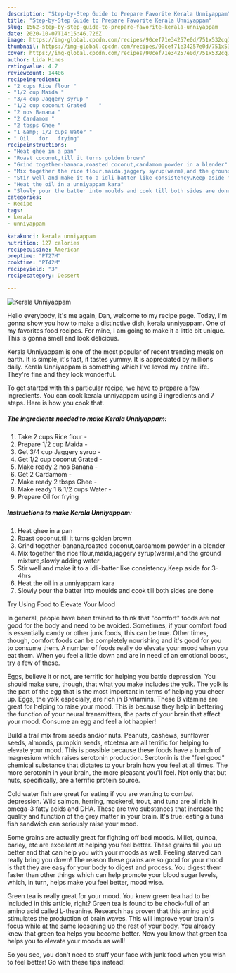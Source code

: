 ```yaml
---
description: "Step-by-Step Guide to Prepare Favorite Kerala Unniyappam"
title: "Step-by-Step Guide to Prepare Favorite Kerala Unniyappam"
slug: 1562-step-by-step-guide-to-prepare-favorite-kerala-unniyappam
date: 2020-10-07T14:15:46.726Z
image: https://img-global.cpcdn.com/recipes/90cef71e34257e0d/751x532cq70/kerala-unniyappam-recipe-main-photo.jpg
thumbnail: https://img-global.cpcdn.com/recipes/90cef71e34257e0d/751x532cq70/kerala-unniyappam-recipe-main-photo.jpg
cover: https://img-global.cpcdn.com/recipes/90cef71e34257e0d/751x532cq70/kerala-unniyappam-recipe-main-photo.jpg
author: Lida Hines
ratingvalue: 4.7
reviewcount: 14406
recipeingredient:
- "2 cups Rice flour "
- "1/2 cup Maida "
- "3/4 cup Jaggery syrup "
- "1/2 cup coconut Grated    "
- "2 nos Banana "
- "2 Cardamom "
- "2 tbsps Ghee "
- "1 &amp; 1/2 cups Water "
- " Oil   for   frying"
recipeinstructions:
- "Heat ghee in a pan"
- "Roast coconut,till it turns golden brown"
- "Grind together-banana,roasted coconut,cardamom powder in a blender"
- "Mix together the rice flour,maida,jaggery syrup(warm),and the ground mixture,slowly adding water"
- "Stir well and make it to a idli-batter like consistency.Keep aside for 3-4hrs"
- "Heat the oil in a unniyappam kara"
- "Slowly pour the batter into moulds and cook till both sides are done"
categories:
- Recipe
tags:
- kerala
- unniyappam

katakunci: kerala unniyappam 
nutrition: 127 calories
recipecuisine: American
preptime: "PT27M"
cooktime: "PT42M"
recipeyield: "3"
recipecategory: Dessert

---
```



![Kerala Unniyappam](https://img-global.cpcdn.com/recipes/90cef71e34257e0d/751x532cq70/kerala-unniyappam-recipe-main-photo.jpg)

Hello everybody, it's me again, Dan, welcome to my recipe page. Today, I'm gonna show you how to make a distinctive dish, kerala unniyappam. One of my favorites food recipes. For mine, I am going to make it a little bit unique. This is gonna smell and look delicious.

Kerala Unniyappam is one of the most popular of recent trending meals on earth. It is simple, it's fast, it tastes yummy. It is appreciated by millions daily. Kerala Unniyappam is something which I've loved my entire life. They're fine and they look wonderful.




To get started with this particular recipe, we have to prepare a few ingredients. You can cook kerala unniyappam using 9 ingredients and 7 steps. Here is how you cook that.

<!--inarticleads1-->

##### The ingredients needed to make Kerala Unniyappam:

1. Take 2 cups Rice flour -
1. Prepare 1/2 cup Maida -
1. Get 3/4 cup Jaggery syrup -
1. Get 1/2 cup coconut Grated    -
1. Make ready 2 nos Banana -
1. Get 2 Cardamom -
1. Make ready 2 tbsps Ghee -
1. Make ready 1 &amp; 1/2 cups Water -
1. Prepare  Oil   for   frying




<!--inarticleads2-->

##### Instructions to make Kerala Unniyappam:

1. Heat ghee in a pan
1. Roast coconut,till it turns golden brown
1. Grind together-banana,roasted coconut,cardamom powder in a blender
1. Mix together the rice flour,maida,jaggery syrup(warm),and the ground mixture,slowly adding water
1. Stir well and make it to a idli-batter like consistency.Keep aside for 3-4hrs
1. Heat the oil in a unniyappam kara
1. Slowly pour the batter into moulds and cook till both sides are done




Try Using Food to Elevate Your Mood


In general, people have been trained to think that "comfort" foods are not good for the body and need to be avoided. Sometimes, if your comfort food is essentially candy or other junk foods, this can be true. Other times, though, comfort foods can be completely nourishing and it's good for you to consume them. A number of foods really do elevate your mood when you eat them. When you feel a little down and are in need of an emotional boost, try a few of these.

Eggs, believe it or not, are terrific for helping you battle depression. You should make sure, though, that what you make includes the yolk. The yolk is the part of the egg that is the most important in terms of helping you cheer up. Eggs, the yolk especially, are rich in B vitamins. These B vitamins are great for helping to raise your mood. This is because they help in bettering the function of your neural transmitters, the parts of your brain that affect your mood. Consume an egg and feel a lot happier!

Build a trail mix from seeds and/or nuts. Peanuts, cashews, sunflower seeds, almonds, pumpkin seeds, etcetera are all terrific for helping to elevate your mood. This is possible because these foods have a bunch of magnesium which raises serotonin production. Serotonin is the "feel good" chemical substance that dictates to your brain how you feel at all times. The more serotonin in your brain, the more pleasant you'll feel. Not only that but nuts, specifically, are a terrific protein source.

Cold water fish are great for eating if you are wanting to combat depression. Wild salmon, herring, mackerel, trout, and tuna are all rich in omega-3 fatty acids and DHA. These are two substances that increase the quality and function of the grey matter in your brain. It's true: eating a tuna fish sandwich can seriously raise your mood. 

Some grains are actually great for fighting off bad moods. Millet, quinoa, barley, etc are excellent at helping you feel better. These grains fill you up better and that can help you with your moods as well. Feeling starved can really bring you down! The reason these grains are so good for your mood is that they are easy for your body to digest and process. You digest them faster than other things which can help promote your blood sugar levels, which, in turn, helps make you feel better, mood wise.

Green tea is really great for your mood. You knew green tea had to be included in this article, right? Green tea is found to be chock-full of an amino acid called L-theanine. Research has proven that this amino acid stimulates the production of brain waves. This will improve your brain's focus while at the same loosening up the rest of your body. You already knew that green tea helps you become better. Now you know that green tea helps you to elevate your moods as well!

So you see, you don't need to stuff your face with junk food when you wish to feel better! Go  with  these tips  instead!

